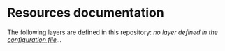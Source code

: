 # Resources documentation

The following layers are defined in this repository:
_no layer defined in the [configuration file](./serverless.yml)..._